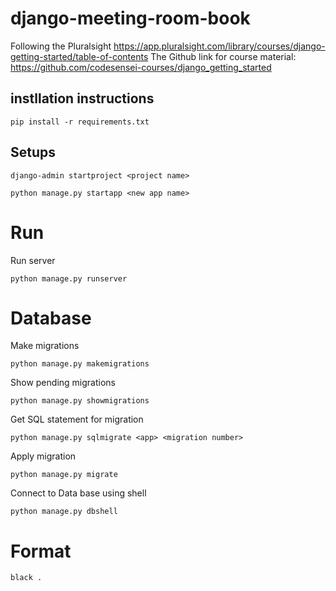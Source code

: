 # django-meeting-room-book

Following the Pluralsight https://app.pluralsight.com/library/courses/django-getting-started/table-of-contents
The Github link for course material: https://github.com/codesensei-courses/django_getting_started 


## instllation instructions
    pip install -r requirements.txt

## Setups
    django-admin startproject <project name>

    python manage.py startapp <new app name> 

# Run
Run server

    python manage.py runserver

# Database

Make migrations

    python manage.py makemigrations

Show pending migrations

    python manage.py showmigrations

Get SQL statement for migration

    python manage.py sqlmigrate <app> <migration number>

Apply migration

    python manage.py migrate

Connect to Data base using shell

    python manage.py dbshell


# Format
    black .